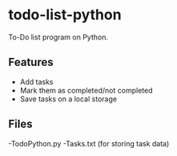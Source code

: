 # todo-list-python
To-Do list program on Python.

## Features
- Add tasks 
- Mark them as completed/not completed
- Save tasks on a local storage

## Files
-TodoPython.py
-Tasks.txt (for storing task data)

